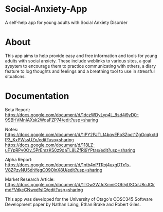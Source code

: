 # Social-Anxiety-App
A self-help app for young adults with Social Anxiety Disorder

# About
This app aims to help provide easy and free information and tools for young adults with social anxiety.
These include weblinks to various sites, a goal sysytem to encourage them to practice communicating with others, a diary feature to log thoughts and feelings and a breathing tool to use in stressful situations.

# Documentation
Beta Report: https://docs.google.com/document/d/1dczWDyLyp4L_8sd4i9yD0-9SBHVMnIAXsk2WqaFZP74/edit?usp=sharing

Notes: https://docs.google.com/document/d/1iPY2PJTLf4bqvEFbSZoct1ZgOqqkxtdP3_KxPWssUZo/edit?usp=sharing
https://docs.google.com/document/d/118LZ-uFYpRPv0Ov_5PrEmzKS0z9daTL8LZfRi9YPtas/edit?usp=sharing

Alpha Report: https://docs.google.com/document/d/1ntb4nPTRoj4uxgDTx1s-V8ZPzvNU5dhYegC09OlnX8U/edit?usp=sharing

Market Research Article: https://docs.google.com/document/d/1TOw2WJcXmniOOh5jDSCcU8oJClrmdFVdkcCNwxdfsIQ/edit?usp=sharing

This app was developed for the University of Otago's COSC345 Software Development paper by Nathan Laing, Ethan Brake and Robert Giles.
